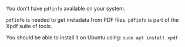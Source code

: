 You don't have `pdfinfo` available on your system.

`pdfinfo` is needed to get metadata from PDF files. `pdfinfo` is part of the Xpdf suite of tools.

You should be able to install it on Ubuntu using:
`sudo apt install xpdf`
